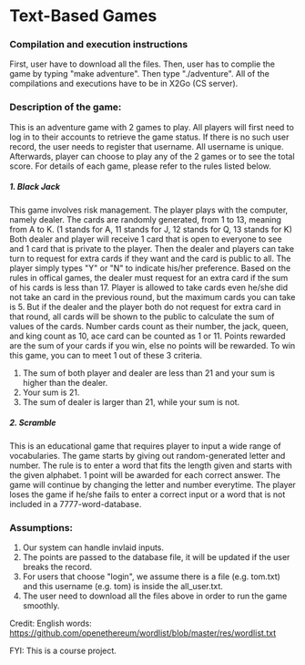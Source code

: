 # Text-Based Games

### Compilation and execution instructions
First, user have to download all the files. Then, user has to complie the game by typing "make adventure". Then type "./adventure". All of the compilations and executions have to be in X2Go (CS server).

### Description of the game:
This is an adventure game with 2 games to play. All players will first need to log in to their accounts to retrieve the game status. If there is no such user record, the user needs to register that username. All username is unique. Afterwards, player can choose to play any of the 2 games or to see the total score. For details of each game, please refer to the rules listed below.

##### 1. Black Jack
This game involves risk management. The player plays with the computer, namely dealer. The cards are randomly generated, from 1 to 13, meaning from A to K. (1 stands for A, 11 stands for J, 12 stands for Q, 13 stands for K) Both dealer and player will receive 1 card that is open to everyone to see and 1 card that is private to the player. Then the dealer and players can take turn to request for extra cards if they want and the card is public to all. The player simply types "Y" or "N" to indicate his/her preference. Based on the rules in offical games, the dealer must request for an extra card if the sum of his cards is less than 17. Player is allowed to take cards even he/she did not take an card in the previous round, but the maximum cards you can take is 5. But if the dealer and the player both do not request for extra card in that round, all cards will be shown to the public to calculate the sum of values of the cards. Number cards count as their number, the jack, queen, and king count as 10, ace card can be counted as 1 or 11. Points rewarded are the sum of your cards if you win, else no points will be rewarded. To win this game, you can to meet 1 out of these 3 criteria. 
1. The sum of both player and dealer are less than 21 and your sum is higher than the dealer. 
2. Your sum is 21. 
3. The sum of dealer is larger than 21, while your sum is not.

##### 2. Scramble
This is an educational game that requires player to input a wide range of vocabularies. The game starts by giving out random-generated letter and number. The rule is to enter a word that fits the length given and starts with the given alphabet. 1 point will be awarded for each correct answer. The game will continue by changing the letter and number everytime. The player loses the game if he/she fails to enter a correct input or a word that is not included in a 7777-word-database.

### Assumptions:
1. Our system can handle invlaid inputs.
2. The points are passed to the database file, it will be updated if the user breaks the record.
3. For users that choose "login", we assume there is a file (e.g. tom.txt) and this username (e.g. tom) is inside the all_user.txt.
4. The user need to download all the files above in order to run the game smoothly.

Credit: 
English words: https://github.com/openethereum/wordlist/blob/master/res/wordlist.txt

FYI: This is a course project.
